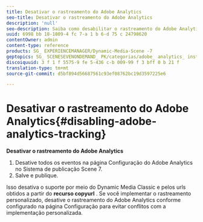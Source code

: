 ```yaml
---
title: Desativar o rastreamento do Adobe Analytics
seo-title: Desativar o rastreamento do Adobe Analytics
description: 'null'
seo-description: Saiba como desabilitar o rastreamento do Adobe Analytics.
uuid: 6998 bb 18-1809-4 fc 7-a 1 b 6-d 75 c 24798620
contentOwner: admin
content-type: reference
products: SG_ EXPERIENCEMANAGER/Dynamic-Media-Scene -7
geptopics: SG_ SCENESEVENONDEMAND_ PK/categorias/adobe_ analytics_ instrumentation_ kit
discoiquuid: 3 f 1 f 5575-9 fe 5-436 c-b 009-99 f 3 bff 0 b 21 f
translation-type: tm+mt
source-git-commit: d5bf894d56687561c93ef08762bc19d3597225e6

---
```



# Desativar o rastreamento do Adobe Analytics{#disabling-adobe-analytics-tracking}

**Desativar o rastreamento do Adobe Analytics**

1. Desative todos os eventos na página Configuração do Adobe Analytics no Sistema de publicação Scene 7.
1. Salve e publique.

Isso desativa o suporte por meio do Dynamic Media Classic e pelos urls obtidos a partir do **recurso copyurl** . Se você implementar o rastreamento personalizado, desative o rastreamento do Adobe Analytics conforme configurado na página Configuração para evitar conflitos com a implementação personalizada.

